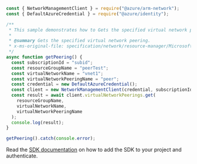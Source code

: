 ```javascript
const { NetworkManagementClient } = require("@azure/arm-network");
const { DefaultAzureCredential } = require("@azure/identity");

/**
 * This sample demonstrates how to Gets the specified virtual network peering.
 *
 * @summary Gets the specified virtual network peering.
 * x-ms-original-file: specification/network/resource-manager/Microsoft.Network/stable/2021-05-01/examples/VirtualNetworkPeeringGet.json
 */
async function getPeering() {
  const subscriptionId = "subid";
  const resourceGroupName = "peerTest";
  const virtualNetworkName = "vnet1";
  const virtualNetworkPeeringName = "peer";
  const credential = new DefaultAzureCredential();
  const client = new NetworkManagementClient(credential, subscriptionId);
  const result = await client.virtualNetworkPeerings.get(
    resourceGroupName,
    virtualNetworkName,
    virtualNetworkPeeringName
  );
  console.log(result);
}

getPeering().catch(console.error);
```

Read the [SDK documentation](https://github.com/Azure/azure-sdk-for-js/blob/%40azure%2Farm-network_27.0.0/sdk/network/arm-network/README.md) on how to add the SDK to your project and authenticate.
